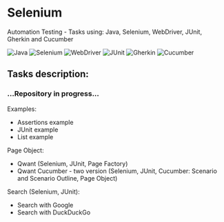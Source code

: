 # Selenium
Automation Testing - Tasks using: Java, Selenium, WebDriver, JUnit, Gherkin and Cucumber

![Java](https://img.shields.io/badge/-JAVA-0A1A5A?style=flat&logo=java)
![Selenium](https://img.shields.io/badge/-Selenium-0A1A5A?style=flat&logo=selenium)
![WebDriver](https://img.shields.io/badge/-WebDriver-0A1A5A?style=flat&logo=webdriver)
![JUnit](https://img.shields.io/badge/-JUnit-0A1A5A?style=flat&logo=junit)
![Gherkin](https://img.shields.io/badge/-Gherkin-0A1A5A?style=flat&logo=java)
![Cucumber](https://img.shields.io/badge/-Cucumber-0A1A5A?style=flat&logo=selenium)

## Tasks description:
### **...Repository in progress...**

Examples:
* Assertions example
* JUnit example
* List example

Page Object:
* Qwant (Selenium, JUnit, Page Factory)
* Qwant Cucumber - two version (Selenium, JUnit, Cucumber: Scenario and Scenario Outline, Page Object)

Search (Selenium, JUnit):
* Search with Google
* Search with DuckDuckGo